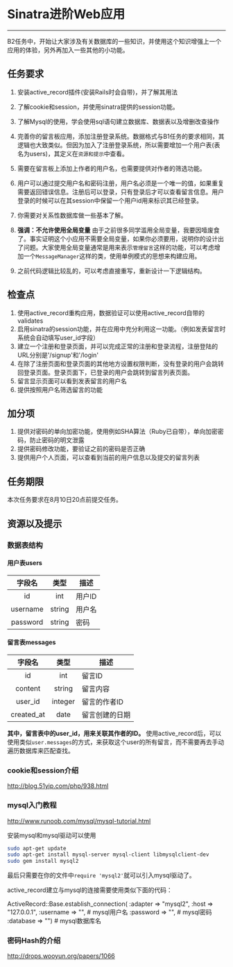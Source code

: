 # Sinatra进阶Web应用
----

B2任务中，开始让大家涉及有关数据库的一些知识，并使用这个知识增强上一个应用的体验，另外再加入一些其他的小功能。

## 任务要求
1. 安装active_record插件(安装Rails时会自带)，并了解其用法

2. 了解cookie和session，并使用sinatra提供的session功能。

3. 了解Mysql的使用，学会使用sql语句建立数据库、数据表以及增删改查操作

4. 完善你的留言板应用，添加注册登录系统。数据格式与B1任务的要求相同，其逻辑也大致类似。但因为加入了注册登录系统，所以需要增加一个用户表(表名为users)，其定义在`资源和提示`中查看。

5. 需要在留言板上添加上作者的用户名，也需要提供对作者的筛选功能。

6. 用户可以通过提交用户名和密码注册，用户名必须是一个唯一的值，如果重复需要返回错误信息。注册后可以登录，只有登录后才可以查看留言信息。用户登录的时候可以在其session中保留一个用户id用来标识其已经登录。

7. 你需要对关系性数据库做一些基本了解。

8. **强调：不允许使用全局变量** 由于之前很多同学滥用全局变量，我要因噎废食了。事实证明这个小应用不需要全局变量，如果你必须要用，说明你的设计出了问题。大家使用全局变量通常是用来表示`管理留言`这样的功能，可以考虑增加一个`MessageManager`这样的类，使用单例模式的思想来构建应用。

9. 之前代码逻辑比较乱的，可以考虑直接重写，重新设计一下逻辑结构。

## 检查点
1. 使用active_record重构应用，数据验证可以使用active_record自带的validates
2. 启用sinatra的session功能，并在应用中充分利用这一功能。（例如发表留言时系统会自动填写user_id字段）
3. 建立一个注册和登录页面，并可以完成正常的注册和登录流程，注册登陆的URL分别是'/signup'和'/login'
4. 在除了注册页面和登录页面的其他地方设置权限判断，没有登录的用户会跳转回登录页面。登录页面下，已登录的用户会跳转到留言列表页面。
4. 留言显示页面可以看到发表留言的用户名
5. 提供按照用户名筛选留言的功能


## 加分项
1. 提供对密码的单向加密功能，使用例如SHA算法（Ruby已自带），单向加密密码，防止密码的明文泄露
2. 提供密码修改功能，要验证之前的密码是否正确
3. 提供用户个人页面，可以查看到当前的用户信息以及提交的留言列表

## 任务期限
本次任务要求在8月10日20点前提交任务。

## 资源以及提示
### 数据表结构
#### 用户表users
|字段名    |类型  |描述|
|:--------:|:----:|----|
|id        |int   |用户ID|
|username  |string|用户名|
|password  |string|密码|

#### 留言表messages
|字段名    |类型  |描述|
|:--------:|:----:|----|
|id        |int   |留言ID|
|content   |string|留言内容|
|user_id   |integer|留言的作者ID|
|created_at|date  |留言创建的日期|

**其中，留言表中的user_id，用来关联其作者的ID。**
使用active_record后，可以使用类似`user.messages`的方式，来获取这个user的所有留言，而不需要再去手动遍历数据库来匹配查找。

### cookie和session介绍
http://blog.51yip.com/php/938.html

### mysql入门教程
http://www.runoob.com/mysql/mysql-tutorial.html

安装mysql和mysql驱动可以使用

```bash
sudo apt-get update
sudo apt-get install mysql-server mysql-client libmysqlclient-dev
sudo gem install mysql2
```

最后只需要在你的文件中`require 'mysql2'`就可以引入mysql驱动了。

active_record建立与mysql的连接需要使用类似下面的代码：

ActiveRecord::Base.establish_connection(
:adapter => "mysql2",
:host => "127.0.0.1",
:username => "",  # mysql用户名
:password => "",  # mysql密码
:database => "")  # mysql数据库名

### 密码Hash的介绍

http://drops.wooyun.org/papers/1066
